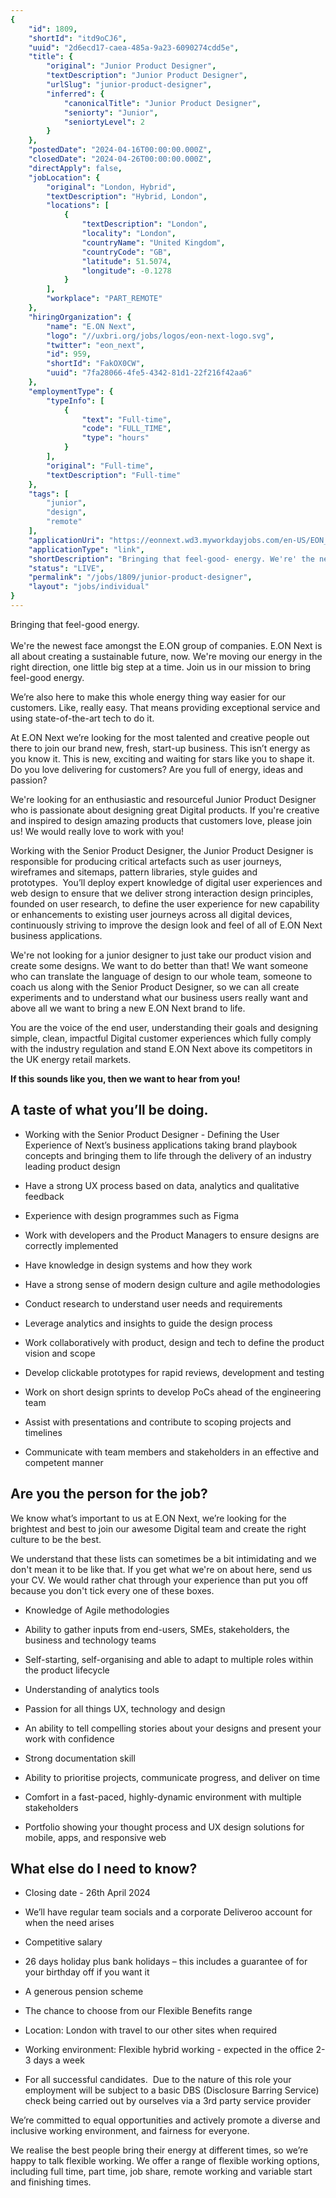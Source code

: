 ```yaml
---
{
	"id": 1809,
	"shortId": "itd9oCJ6",
	"uuid": "2d6ecd17-caea-485a-9a23-6090274cdd5e",
	"title": {
		"original": "Junior Product Designer",
		"textDescription": "Junior Product Designer",
		"urlSlug": "junior-product-designer",
		"inferred": {
			"canonicalTitle": "Junior Product Designer",
			"seniorty": "Junior",
			"seniortyLevel": 2
		}
	},
	"postedDate": "2024-04-16T00:00:00.000Z",
	"closedDate": "2024-04-26T00:00:00.000Z",
	"directApply": false,
	"jobLocation": {
		"original": "London, Hybrid",
		"textDescription": "Hybrid, London",
		"locations": [
			{
				"textDescription": "London",
				"locality": "London",
				"countryName": "United Kingdom",
				"countryCode": "GB",
				"latitude": 51.5074,
				"longitude": -0.1278
			}
		],
		"workplace": "PART_REMOTE"
	},
	"hiringOrganization": {
		"name": "E.ON Next",
		"logo": "//uxbri.org/jobs/logos/eon-next-logo.svg",
		"twitter": "eon_next",
		"id": 959,
		"shortId": "FakOX0CW",
		"uuid": "7fa28066-4fe5-4342-81d1-22f216f42aa6"
	},
	"employmentType": {
		"typeInfo": [
			{
				"text": "Full-time",
				"code": "FULL_TIME",
				"type": "hours"
			}
		],
		"original": "Full-time",
		"textDescription": "Full-time"
	},
	"tags": [
		"junior",
		"design",
		"remote"
	],
	"applicationUri": "https://eonnext.wd3.myworkdayjobs.com/en-US/EON_Next_Careers/job/London-UK/Junior-Product-Designer_JR101579/apply",
	"applicationType": "link",
	"shortDescription": "Bringing that feel-good- energy. We're' the newest face amongst the E.ON. group of companies. E.ON. Next is all about creating a sustainable future, now. We're' moving our energy in the right",
	"status": "LIVE",
	"permalink": "/jobs/1809/junior-product-designer",
	"layout": "jobs/individual"
}
---
```

<p>Bringing that feel-good energy.<br><br>We're the newest face amongst the E.ON group of companies. E.ON Next is all about creating a sustainable future, now. We're moving our energy in the right direction, one little big step at a time. Join us in our mission to bring feel-good energy.</p><p>We’re also here to make this whole energy thing way easier for our customers. Like, really easy. That means providing exceptional service and using state-of-the-art tech to do it.</p><p>At E.ON Next we’re looking for the most talented and creative people out there to join our brand new, fresh, start-up business. This isn’t energy as you know it. This is new, exciting and waiting for stars like you to shape it. Do you love delivering for customers? Are you full of energy, ideas and passion?</p><p>We're looking for an enthusiastic and resourceful Junior Product Designer who is passionate about designing great Digital products. If you're creative and inspired to design amazing products that customers love, please join us! We would really love to work with you!</p><p>Working with the Senior Product Designer, the Junior Product Designer is responsible for producing critical artefacts such as user journeys, wireframes and sitemaps, pattern libraries, style guides and prototypes.&nbsp;&nbsp;You’ll deploy expert knowledge of digital user experiences and web design to ensure that we deliver strong interaction design principles, founded on user research, to define the user experience for new capability or enhancements to existing user journeys across all digital devices, continuously striving to improve the design look and feel of all of E.ON Next business applications.</p><p>We're not looking for a junior designer to just take our product vision and create some designs. We want to do better than that! We want someone who can translate the language of design to our whole team, someone to coach us along with the Senior Product Designer, so we can all create experiments and to understand what our business users really want and above all we want to bring a new E.ON Next brand to life.</p><p>You are the voice of the end user, understanding their goals and designing simple, clean, impactful Digital customer experiences which fully comply with the industry regulation and stand E.ON Next above its competitors in the UK energy retail markets.</p><p><strong>If this sounds like you, then we want to hear from you!</strong></p><h2>A taste of what you’ll be doing.</h2><ul><li><p>Working with the Senior Product Designer - Defining the User Experience of Next’s business applications taking brand playbook concepts and bringing them to life through the delivery of an industry leading product design</p></li><li><p>Have a strong UX process based on data, analytics and qualitative feedback</p></li><li><p>Experience with design programmes such as Figma</p></li><li><p>Work with developers and the Product Managers to ensure designs are correctly implemented</p></li><li><p>Have knowledge in design systems and how they work</p></li><li><p>Have a strong sense of modern design culture and agile methodologies</p></li><li><p>Conduct research to understand user needs and requirements</p></li><li><p>Leverage analytics and insights to guide the design process</p></li><li><p>Work collaboratively with product, design and tech to define the&nbsp;product vision and scope</p></li><li><p>Develop clickable prototypes for rapid reviews, development and testing</p></li><li><p>Work on short design sprints to develop PoCs ahead of the engineering team</p></li><li><p>Assist with presentations and contribute to scoping projects and timelines</p></li><li><p>Communicate with team members and stakeholders in an effective and competent manner</p></li></ul><h2>Are you the person for the job?</h2><p>We know what’s important to us at E.ON Next, we’re looking for the brightest and best to join our awesome Digital team and create the right culture to be the best.</p><p>We understand that these lists can sometimes be a bit intimidating and we don't mean it to be like that. If you get what we're on about here, send us your CV. We would rather chat through your experience than put you off because you don't tick every one of these boxes.</p><ul><li><p>Knowledge of Agile methodologies</p></li><li><p>Ability to gather inputs from end-users, SMEs, stakeholders, the business and technology teams</p></li><li><p>Self-starting, self-organising and able to adapt to multiple roles within the product lifecycle</p></li><li><p>Understanding of analytics tools</p></li><li><p>Passion for all things UX, technology and design</p></li><li><p>An ability to tell compelling stories about your designs and present your work with confidence</p></li><li><p>Strong documentation skill</p></li><li><p>Ability to prioritise projects, communicate progress, and deliver on time</p></li><li><p>Comfort in a fast-paced, highly-dynamic environment with multiple stakeholders</p></li><li><p>Portfolio showing your thought process and UX design solutions for mobile, apps, and responsive web</p></li></ul><h2>What else do I need to know?</h2><ul><li><p>Closing date - 26th April 2024</p></li><li><p>We’ll have regular team socials and a corporate Deliveroo account for when the need arises</p></li><li><p>Competitive salary</p></li><li><p>26 days holiday plus bank holidays – this includes a guarantee of for your birthday off if you want it</p></li><li><p>A generous pension scheme</p></li><li><p>The chance to choose from our Flexible Benefits range</p></li><li><p>Location: London with travel to our other sites when required</p></li><li><p>Working environment: Flexible hybrid working - expected in the office 2-3 days a week</p></li><li><p>For all successful candidates. &nbsp;Due to the nature of this role your employment will be subject to a basic&nbsp;DBS&nbsp;(Disclosure Barring Service) check being carried out by ourselves via a 3rd party service provider</p></li></ul><p>We’re committed to equal opportunities and actively promote a diverse and inclusive working environment, and fairness for everyone.</p><p>We realise the best people bring their energy at different times, so we’re happy to talk flexible working. We offer a range of flexible working options, including full time, part time, job share, remote working and variable start and finishing times.</p>
